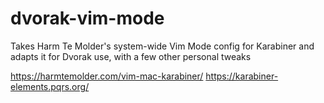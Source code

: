 # dvorak-vim-mode
Takes Harm Te Molder's system-wide Vim Mode config for Karabiner and adapts it for Dvorak use, with a few other personal tweaks

https://harmtemolder.com/vim-mac-karabiner/
https://karabiner-elements.pqrs.org/
